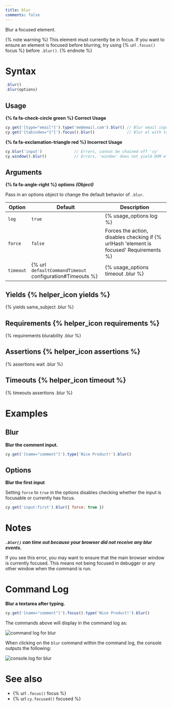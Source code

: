 ```yaml
---
title: blur
comments: false
---
```


Blur a focused element.

{% note warning %}
This element must currently be in focus. If you want to ensure an element is focused before blurring, try using {% url `.focus()` focus %} before `.blur()`.
{% endnote %}

# Syntax

```javascript
.blur()
.blur(options)
```

## Usage

**{% fa fa-check-circle green %} Correct Usage**

```javascript
cy.get('[type="email"]').type('me@email.com').blur() // Blur email input
cy.get('[tabindex="1"]').focus().blur()              // Blur el with tabindex
```

**{% fa fa-exclamation-triangle red %} Incorrect Usage**

```javascript
cy.blur('input')              // Errors, cannot be chained off 'cy'
cy.window().blur()            // Errors, 'window' does not yield DOM element
```

## Arguments

**{% fa fa-angle-right %} options**  ***(Object)***

Pass in an options object to change the default behavior of `.blur`.

Option | Default | Description
--- | --- | ---
`log` | `true` | {% usage_options log %}
`force` | `false` | Forces the action, disables checking if {% urlHash 'element is focused' Requirements %}
`timeout` | {% url `defaultCommandTimeout` configuration#Timeouts %} | {% usage_options timeout .blur %}

## Yields {% helper_icon yields %}

{% yields same_subject .blur %}

## Requirements {% helper_icon requirements %}

{% requirements blurability .blur %}

## Assertions {% helper_icon assertions %}

{% assertions wait .blur %}

## Timeouts {% helper_icon timeout %}

{% timeouts assertions .blur %}

# Examples

## Blur

**Blur the comment input.**

```javascript
cy.get('[name="comment"]').type('Nice Product!').blur()
```

## Options

**Blur the first input**

Setting `force` to `true` in the options disables checking whether the input is focusable or currently has focus.

```javascript
cy.get('input:first').blur({ force: true })
```

# Notes

***`.blur()` can time out because your browser did not receive any blur events.***

If you see this error, you may want to ensure that the main browser window is currently focused. This means not being focused in debugger or any other window when the command is run.

# Command Log

**Blur a textarea after typing.**

```javascript
cy.get('[name="comment"]').focus().type('Nice Product!').blur()
```

The commands above will display in the command log as:

![command log for blur](/img/api/blur/blur-input-command-log.png)

When clicking on the `blur` command within the command log, the console outputs the following:

![console.log for blur](/img/api/blur/console-showing-blur-command.png)

# See also

- {% url `.focus()` focus %}
- {% url `cy.focused()` focused %}
